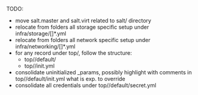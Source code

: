 
TODO:
- move salt.master and salt.virt related to salt/ directory
- relocate from folders all storage specific setup under infra/storage/[<component>]\*.yml
- relocate from folders all network specific setup under infra/networking/[<component>]\*.yml
- for any record under top/, follow the structure:
  - top/<role>/default/
  - top/<role>/init.yml
- consolidate uninitialized \_params, possibly highlight with comments in top/<role>/default/init.yml what is exp. to override
- consolidate all credentials under top/<role>/default/secret.yml
